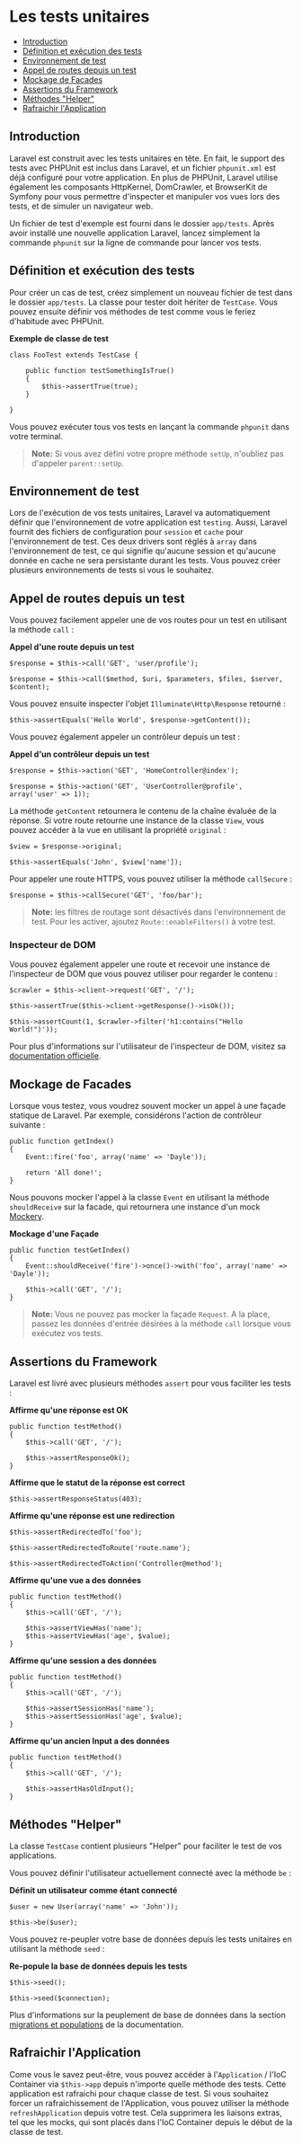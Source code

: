 # Les tests unitaires

- [Introduction](#introduction)
- [Définition et exécution des tests](#defining-and-running-tests)
- [Environnement de test](#test-environment)
- [Appel de routes depuis un test](#calling-routes-from-tests)
- [Mockage de Facades](#mocking-facades)
- [Assertions du Framework](#framework-assertions)
- [Méthodes "Helper"](#helper-methods)
- [Rafraichir l'Application](#refreshing-the-application)

<a name="introduction"></a>
## Introduction

Laravel est construit avec les tests unitaires en tête. En fait, le support des tests avec PHPUnit est inclus dans Laravel, et un fichier `phpunit.xml` est déjà configuré pour votre application. En plus de PHPUnit, Laravel utilise également les composants HttpKernel, DomCrawler, et BrowserKit de Symfony pour vous permettre d'inspecter et manipuler vos vues lors des tests, et de simuler un navigateur web.

Un fichier de test d'exemple est fourni dans le dossier `app/tests`. Après avoir installé une nouvelle application Laravel, lancez simplement la commande `phpunit` sur la ligne de commande pour lancer vos tests.

<a name="defining-and-running-tests"></a>
## Définition et exécution des tests

Pour créer un cas de test, créez simplement un nouveau fichier de test dans le dossier `app/tests`. La classe pour tester doit hériter de `TestCase`. Vous pouvez ensuite définir vos méthodes de test comme vous le feriez d'habitude avec PHPUnit.

**Exemple de classe de test**

    class FooTest extends TestCase {

        public function testSomethingIsTrue()
        {
            $this->assertTrue(true);
        }

    }

Vous pouvez exécuter tous vos tests en lançant la commande `phpunit` dans votre terminal.

> **Note:** Si vous avez défini votre propre méthode `setUp`, n'oubliez pas d'appeler `parent::setUp`.

<a name="test-environment"></a>
## Environnement de test

Lors de l'exécution de vos tests unitaires, Laravel va automatiquement définir que l'environnement de votre application est `testing`. Aussi, Laravel fournit des fichiers de configuration pour `session` et `cache` pour l'environnement de test. Ces deux drivers sont réglés à `array` dans l'environnement de test, ce qui signifie qu'aucune session et qu'aucune donnée en cache ne sera persistante durant les tests. Vous pouvez créer plusieurs environnements de tests si vous le souhaitez.

<a name="calling-routes-from-tests"></a>
## Appel de routes depuis un test

Vous pouvez facilement appeler une de vos routes pour un test en utilisant la méthode `call` :

**Appel d'une route depuis un test**

    $response = $this->call('GET', 'user/profile');

    $response = $this->call($method, $uri, $parameters, $files, $server, $content);

Vous pouvez ensuite inspecter l'objet `Illuminate\Http\Response` retourné :

    $this->assertEquals('Hello World', $response->getContent());

Vous pouvez également appeler un contrôleur depuis un test :

**Appel d'un contrôleur depuis un test**

    $response = $this->action('GET', 'HomeController@index');

    $response = $this->action('GET', 'UserController@profile', array('user' => 1));

La méthode `getContent` retournera le contenu de la chaîne évaluée de la réponse. Si votre route retourne une instance de la classe `View`, vous pouvez accéder à la vue en utilisant la propriété `original` :

    $view = $response->original;

    $this->assertEquals('John', $view['name']);

Pour appeler une route HTTPS, vous pouvez utiliser la méthode `callSecure` :

    $response = $this->callSecure('GET', 'foo/bar');

> **Note:** les filtres de routage sont désactivés dans l'environnement de test. Pour les activer, ajoutez `Route::enableFilters()` à votre test.

### Inspecteur de DOM

Vous pouvez également appeler une route et recevoir une instance de l'inspecteur de DOM que vous pouvez utiliser pour regarder le contenu :

    $crawler = $this->client->request('GET', '/');

    $this->assertTrue($this->client->getResponse()->isOk());

    $this->assertCount(1, $crawler->filter('h1:contains("Hello World!")'));

Pour plus d'informations sur l'utilisateur de l'inspecteur de DOM, visitez sa [documentation officielle](http://symfony.com/doc/master/components/dom_crawler.html).

<a name="mocking-facades"></a>
## Mockage de Facades

Lorsque vous testez, vous voudrez souvent mocker un appel à une façade statique de Laravel. Par exemple, considérons l'action de contrôleur suivante :

    public function getIndex()
    {
        Event::fire('foo', array('name' => 'Dayle'));

        return 'All done!';
    }

Nous pouvons mocker l'appel à la classe `Event` en utilisant la méthode `shouldReceive` sur la facade, qui retournera une instance d'un mock [Mockery](https://github.com/padraic/mockery).

**Mockage d'une Façade**

    public function testGetIndex()
    {
        Event::shouldReceive('fire')->once()->with('foo', array('name' => 'Dayle'));

        $this->call('GET', '/');
    }

> **Note:** Vous ne pouvez pas mocker la façade `Request`. A la place, passez les données d'entrée désirées à la méthode `call` lorsque vous exécutez vos tests.

<a name="framework-assertions"></a>
## Assertions du Framework

Laravel est livré avec plusieurs méthodes `assert` pour vous faciliter les tests :

**Affirme qu'une réponse est OK**

    public function testMethod()
    {
        $this->call('GET', '/');

        $this->assertResponseOk();
    }

**Affirme que le statut de la réponse est correct**

    $this->assertResponseStatus(403);

**Affirme qu'une réponse est une redirection**

    $this->assertRedirectedTo('foo');

    $this->assertRedirectedToRoute('route.name');

    $this->assertRedirectedToAction('Controller@method');

**Affirme qu'une vue a des données**

    public function testMethod()
    {
        $this->call('GET', '/');

        $this->assertViewHas('name');
        $this->assertViewHas('age', $value);
    }

**Affirme qu'une session a des données**

    public function testMethod()
    {
        $this->call('GET', '/');

        $this->assertSessionHas('name');
        $this->assertSessionHas('age', $value);
    }
    
**Affirme qu'un ancien Input a des données**

    public function testMethod()
    {
        $this->call('GET', '/');

        $this->assertHasOldInput();
    }

<a name="helper-methods"></a>
## Méthodes "Helper"

La classe `TestCase` contient plusieurs "Helper" pour faciliter le test de vos applications.

Vous pouvez définir l'utilisateur actuellement connecté avec la méthode `be` :

**Définit un utilisateur comme étant connecté**

    $user = new User(array('name' => 'John'));

    $this->be($user);

Vous pouvez re-peupler votre base de données depuis les tests unitaires en utilisant la méthode `seed` :

**Re-popule la base de données depuis les tests**

    $this->seed();

    $this->seed($connection);

Plus d'informations sur la peuplement de base de données dans la section [migrations et populations](/4.1/migrations#database-seeding) de la documentation.

<a name="refreshing-the-application"></a>
## Rafraichir l'Application

Come vous le savez peut-être, vous pouvez accéder à l'`Application` / l'IoC Container via `$this->app` depuis n'importe quelle méthode des tests. Cette application est rafraichi pour chaque classe de test. Si vous souhaitez forcer un rafraichissement de l'Application, vous pouvez utiliser la méthode `refreshApplication` depuis votre test. Cela supprimera les liaisons extras, tel que les mocks, qui sont placés dans l'IoC Container depuis le début de la classe de test.